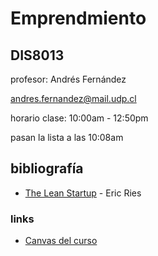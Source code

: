 # Emprendmiento

## DIS8013

profesor: Andrés Fernández

andres.fernandez@mail.udp.cl

horario clase: 10:00am - 12:50pm

pasan la lista a las 10:08am

## bibliografía 

- [The Lean Startup](https://theleanstartup.com) - Eric Ries

### links

- [Canvas del curso](https://udp.instructure.com/courses/38509)
